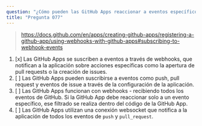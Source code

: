 ```yaml
---
question: "¿Cómo pueden las GitHub Apps reaccionar a eventos específicos y cuáles son algunos ejemplos de estos eventos?"
title: "Pregunta 077"
---
```


> https://docs.github.com/en/apps/creating-github-apps/registering-a-github-app/using-webhooks-with-github-apps#subscribing-to-webhook-events
1. [x] Las GitHub Apps se suscriben a eventos a través de webhooks, que notifican a la aplicación sobre acciones específicas como la apertura de pull requests o la creación de issues.
1. [ ] Las GitHub Apps pueden suscribirse a eventos como push, pull request y eventos de issue a través de la configuración de la aplicación.
1. [ ] Las GitHub Apps funcionan con webhooks - recibiendo todos los eventos de GitHub. Si la GitHub App debe reaccionar solo a un evento específico, ese filtrado se realiza dentro del código de la GitHub App.
1. [ ] Las GitHub Apps utilizan una conexión websocket que notifica a la aplicación de todos los eventos de `push` y `pull_request`.
